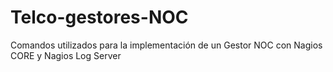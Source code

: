 # Telco-gestores-NOC
Comandos utilizados para la implementación de un Gestor NOC con Nagios CORE y Nagios Log Server

